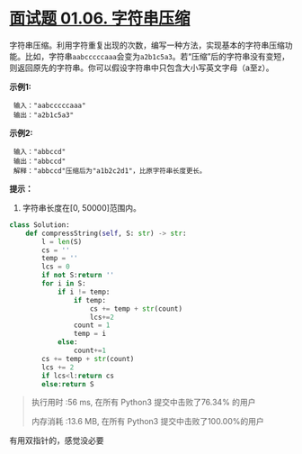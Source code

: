 # [面试题 01.06. 字符串压缩](https://leetcode-cn.com/problems/compress-string-lcci/)

字符串压缩。利用字符重复出现的次数，编写一种方法，实现基本的字符串压缩功能。比如，字符串`aabcccccaaa`会变为`a2b1c5a3`。若“压缩”后的字符串没有变短，则返回原先的字符串。你可以假设字符串中只包含大小写英文字母（a至z）。

 **示例1:**

```
 输入："aabcccccaaa"
 输出："a2b1c5a3"
```

 **示例2:**

```
 输入："abbccd"
 输出："abbccd"
 解释："abbccd"压缩后为"a1b2c2d1"，比原字符串长度更长。
```

**提示：**

1. 字符串长度在[0, 50000]范围内。

```python
class Solution:
    def compressString(self, S: str) -> str:
        l = len(S)
        cs = ''
        temp = ''
        lcs = 0
        if not S:return ''
        for i in S:
            if i != temp:
                if temp:
                    cs += temp + str(count)
                    lcs+=2
                count = 1
                temp = i
            else:
                count+=1
        cs += temp + str(count)
        lcs += 2
        if lcs<l:return cs
        else:return S
```

> 执行用时 :56 ms, 在所有 Python3 提交中击败了76.34% 的用户
>
> 内存消耗 :13.6 MB, 在所有 Python3 提交中击败了100.00%的用户

有用双指针的，感觉没必要

